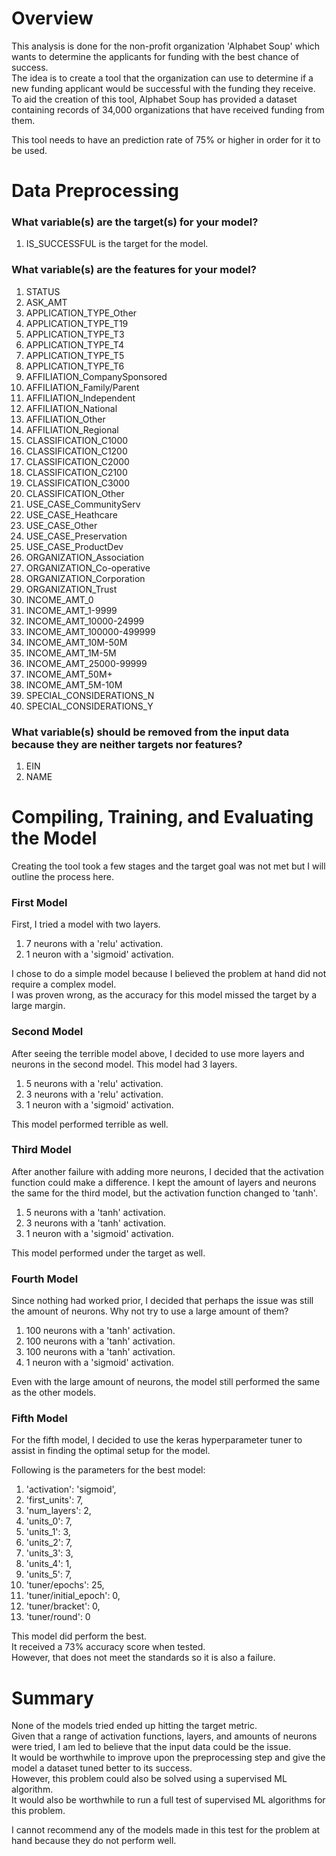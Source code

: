 # Overview

This analysis is done for the non-profit organization 'AIphabet Soup' which wants to determine the applicants for funding with the best chance of success.  
The idea is to create a tool that the organization can use to determine if a new funding applicant would be successful with the funding they receive.  
To aid the creation of this tool, AIphabet Soup has provided a dataset containing records of 34,000 organizations that have received funding from them.  

This tool needs to have an prediction rate of 75% or higher in order for it to be used.

# Data Preprocessing

### What variable(s) are the target(s) for your model?

1. IS_SUCCESSFUL is the target for the model.

### What variable(s) are the features for your model?

1. STATUS
2. ASK_AMT
3. APPLICATION_TYPE_Other
4. APPLICATION_TYPE_T19
5. APPLICATION_TYPE_T3
6. APPLICATION_TYPE_T4
7. APPLICATION_TYPE_T5
8. APPLICATION_TYPE_T6
9. AFFILIATION_CompanySponsored
10. AFFILIATION_Family/Parent
11. AFFILIATION_Independent
12. AFFILIATION_National
13. AFFILIATION_Other
14. AFFILIATION_Regional
15. CLASSIFICATION_C1000
16. CLASSIFICATION_C1200
17. CLASSIFICATION_C2000
18. CLASSIFICATION_C2100
19. CLASSIFICATION_C3000
20. CLASSIFICATION_Other
21. USE_CASE_CommunityServ
22. USE_CASE_Heathcare
23. USE_CASE_Other
24. USE_CASE_Preservation
25. USE_CASE_ProductDev
26. ORGANIZATION_Association
27. ORGANIZATION_Co-operative
28. ORGANIZATION_Corporation
29. ORGANIZATION_Trust
30. INCOME_AMT_0
31. INCOME_AMT_1-9999
32. INCOME_AMT_10000-24999
33. INCOME_AMT_100000-499999
34. INCOME_AMT_10M-50M
35. INCOME_AMT_1M-5M
36. INCOME_AMT_25000-99999
37. INCOME_AMT_50M+
38. INCOME_AMT_5M-10M
39. SPECIAL_CONSIDERATIONS_N
40. SPECIAL_CONSIDERATIONS_Y

### What variable(s) should be removed from the input data because they are neither targets nor features?

1. EIN
2. NAME

# Compiling, Training, and Evaluating the Model

Creating the tool took a few stages and the target goal was not met but I will outline the process here.

### First Model

First, I tried a model with two layers.  

1. 7 neurons with a 'relu' activation.
2. 1 neuron with a 'sigmoid' activation.

I chose to do a simple model because I believed the problem at hand did not require a complex model.  
I was proven wrong, as the accuracy for this model missed the target by a large margin.  

### Second Model

After seeing the terrible model above, I decided to use more layers and neurons in the second model.
This model had 3 layers.

1. 5 neurons with a 'relu' activation.
2. 3 neurons with a 'relu' activation.
3. 1 neuron with a 'sigmoid' activation.

This model performed terrible as well. 

### Third Model

After another failure with adding more neurons, I decided that the activation function could make a difference.
I kept the amount of layers and neurons the same for the third model, but the activation function changed to 'tanh'.

1. 5 neurons with a 'tanh' activation.
2. 3 neurons with a 'tanh' activation.
3. 1 neuron with a 'sigmoid' activation.

This model performed under the target as well.

### Fourth Model

Since nothing had worked prior, I decided that perhaps the issue was still the amount of neurons.
Why not try to use a large amount of them?

1. 100 neurons with a 'tanh' activation.
2. 100 neurons with a 'tanh' activation.
3. 100 neurons with a 'tanh' activation.
4. 1 neuron with a 'sigmoid' activation.

Even with the large amount of neurons, the model still performed the same as the other models.

### Fifth Model

For the fifth model, I decided to use the keras hyperparameter tuner to assist in finding the optimal setup for the model.

Following is the parameters for the best model:
1. 'activation': 'sigmoid',
2. 'first_units': 7,
3. 'num_layers': 2,
4. 'units_0': 7,
5. 'units_1': 3,
6. 'units_2': 7,
7. 'units_3': 3,
8. 'units_4': 1,
9. 'units_5': 7,
10. 'tuner/epochs': 25,
11. 'tuner/initial_epoch': 0,
12. 'tuner/bracket': 0,
13. 'tuner/round': 0

This model did perform the best.  
It received a 73% accuracy score when tested.  
However, that does not meet the standards so it is also a failure.

# Summary

None of the models tried ended up hitting the target metric.  
Given that a range of activation functions, layers, and amounts of neurons were tried, I am led to believe that the input data could be the issue.  
It would be worthwhile to improve upon the preprocessing step and give the model a dataset tuned better to its success.  
However, this problem could also be solved using a supervised ML algorithm.  
It would also be worthwhile to run a full test of supervised ML algorithms for this problem.

I cannot recommend any of the models made in this test for the problem at hand because they do not perform well.



















